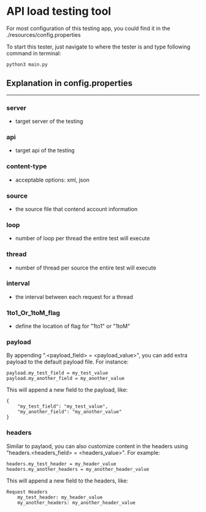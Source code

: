 # API load testing tool

For most configuration of this testing app, you could find it in the ./resources/config.properties

To start this tester, just navigate to where the tester is and type following command in terminal:
```
python3 main.py
```

## Explanation in config.properties
---
### server
* target server of the testing
### api
* target api of the testing
### content-type
* acceptable options: xml, json
### source
* the source file that contend account information
### loop
* number of loop per thread the entire test will execute
### thread
* number of thread per source the entire test will execute
### interval
* the interval between each request for a thread
### 1to1_Or_1toM_flag
* define the location of flag for "1to1" or "1toM"

### payload

By appending ".<payload_field> = <payload_value>", you can add extra payload to the default payload file. For instance:
```
payload.my_test_field = my_test_value
payload.my_another_field = my_another_value
```
This will append a new field to the payload, like:
```
{
    "my_test_field": "my_test_value",
    "my_another_field": "my_another_value"
}
```

### headers

Similar to paylaod, you can also customize content in the headers using "headers.<headers_field> = <headers_value>". For example:
```
headers.my_test_header = my_header_value
headers.my_another_headers = my_another_header_value
```
This will append a new field to the headers, like:
```
Request Headers
    my_test_header: my_header_value
    my_another_headers: my_another_header_value
```
